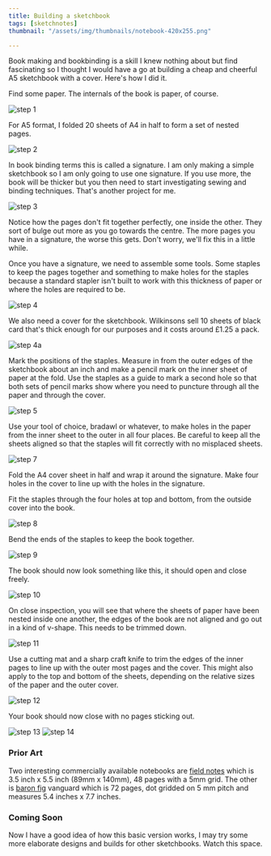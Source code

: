 ```yaml
---
title: Building a sketchbook
tags: [sketchnotes]
thumbnail: "/assets/img/thumbnails/notebook-420x255.png"

---
```


Book making and bookbinding is a skill I knew nothing about but find fascinating so I thought I
would have a go at building a cheap and cheerful A5 sketchbook with a cover. Here's how I did it.

Find some paper. The internals of the book is paper, of course.

<img src="/assets/img/posts/build-a-sketchbook/step-1.png" alt="step 1" class="u-max-full-width" />

For A5 format, I folded 20 sheets of A4 in half to form a set of nested pages.

<img src="/assets/img/posts/build-a-sketchbook/step-2.png" alt="step 2" class="u-max-full-width" />

In book binding terms this is called a signature. I am only making a simple sketchbook so I am only
going to use one signature. If you use more, the book will be thicker but you then need to start investigating
sewing and binding techniques. That's another project for me.

<img src="/assets/img/posts/build-a-sketchbook/step-3.png" alt="step 3" class="u-max-full-width" />

Notice how the pages don't fit together perfectly, one inside the other. They sort of bulge out more
as you go towards the centre. The more pages you have in a signature, the worse this gets. Don't worry, we'll
fix this in a little while.

Once you have a signature, we need to assemble some tools. Some staples to keep the pages together and something
to make holes for the staples because a standard stapler isn't built to work with this thickness of paper
or where the holes are required to be.

<img src="/assets/img/posts/build-a-sketchbook/step-4.png" alt="step 4" class="u-max-full-width" />

We also need a cover for the sketchbook. Wilkinsons sell 10 sheets of black card that's thick enough
for our purposes and it costs around £1.25 a pack.

<img src="/assets/img/posts/build-a-sketchbook/step-4a.png" alt="step 4a" class="u-max-full-width" />

Mark the positions of the staples. Measure in from the outer edges of the sketchbook about an
inch and make a pencil mark on the inner sheet of paper at the fold. Use the staples as a guide to
mark a second hole so that both sets of pencil marks show where you need to puncture through all the paper
and through the cover.

<img src="/assets/img/posts/build-a-sketchbook/step-5.png" alt="step 5" class="u-max-full-width" />

Use your tool of choice, bradawl or whatever, to make holes in the paper from the inner sheet to the outer
in all four places. Be careful to keep all the sheets aligned so that the staples will fit correctly with no
misplaced sheets.

<img src="/assets/img/posts/build-a-sketchbook/step-7.png" alt="step 7" class="u-max-full-width" />

Fold the A4 cover sheet in half and wrap it around the signature. Make four holes in the cover to line up
with the holes in the signature.

Fit the staples through the four holes at top and bottom, from the outside cover into the book.

<img src="/assets/img/posts/build-a-sketchbook/step-8.png" alt="step 8" class="u-max-full-width" />

Bend the ends of the staples to keep the book together.

<img src="/assets/img/posts/build-a-sketchbook/step-9.png" alt="step 9" class="u-max-full-width" />

The book should now look something like this, it should open and close freely.

<img src="/assets/img/posts/build-a-sketchbook/step-10.png" alt="step 10" class="u-max-full-width" />

On close inspection, you will see that where the sheets of paper have been nested inside one another,
the edges of the book are not aligned and go out in a kind of v-shape. This needs to be trimmed down.

<img src="/assets/img/posts/build-a-sketchbook/step-11.png" alt="step 11" class="u-max-full-width" />

Use a cutting mat and a sharp craft knife to trim the edges of the inner pages to line up with the
outer most pages and the cover. This might also apply to the top and bottom of the sheets, depending on the
relative sizes of the paper and the outer cover.

<img src="/assets/img/posts/build-a-sketchbook/step-12.png" alt="step 12" class="u-max-full-width" />

Your book should now close with no pages sticking out.

<img src="/assets/img/posts/build-a-sketchbook/step-13.png" alt="step 13" class="u-max-full-width" />

<img src="/assets/img/posts/build-a-sketchbook/step-14.png" alt="step 14" class="u-max-full-width" />

### Prior Art

Two interesting commercially available notebooks are <a href="https://fieldnotesbrand.com/">field notes</a> which is 3.5 inch x 5.5 inch (89mm x 140mm), 48 pages with a 5mm grid. The other is <a href="https://www.baronfig.com/">baron fig</a> vanguard which is 72 pages, dot gridded on 5 mm pitch and measures 5.4 inches x 7.7 inches.

### Coming Soon

Now I have a good idea of how this basic version works, I may try some more elaborate designs and builds
for other sketchbooks. Watch this space.
